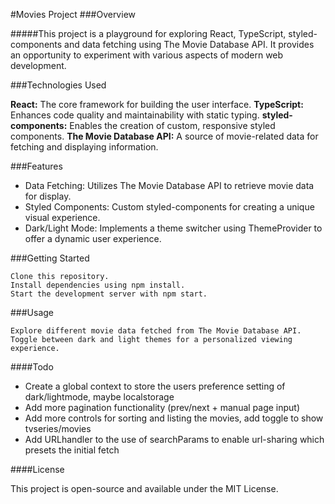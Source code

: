 #Movies Project
###Overview

#####This project is a playground for exploring React, TypeScript, styled-components and data fetching using The Movie Database API. It provides an opportunity to experiment with various aspects of modern web development.


###Technologies Used

**React:** The core framework for building the user interface.
**TypeScript:** Enhances code quality and maintainability with static typing.
**styled-components:** Enables the creation of custom, responsive styled components.
**The Movie Database API:** A source of movie-related data for fetching and displaying information.

###Features

- Data Fetching: Utilizes The Movie Database API to retrieve movie data for display.
- Styled Components: Custom styled-components for creating a unique visual experience.
- Dark/Light Mode: Implements a theme switcher using ThemeProvider to offer a dynamic user experience.

###Getting Started

    Clone this repository.
    Install dependencies using npm install.
    Start the development server with npm start.

###Usage

    Explore different movie data fetched from The Movie Database API.
    Toggle between dark and light themes for a personalized viewing experience.

####Todo

- Create a global context to store the users preference setting of dark/lightmode, maybe localstorage
- Add more pagination functionality (prev/next + manual page input)
- Add more controls for sorting and listing the movies, add toggle to show tvseries/movies
- Add URLhandler to the use of searchParams to enable url-sharing which presets the initial fetch

####License

This project is open-source and available under the MIT License.